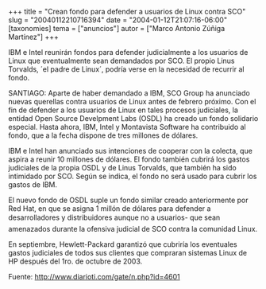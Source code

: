 +++
title = "Crean fondo para defender a usuarios de Linux contra SCO"
slug = "20040112210716394"
date = "2004-01-12T21:07:16-06:00"
[taxonomies]
tema = ["anuncios"]
autor = ["Marco Antonio Zúñiga Martínez"]
+++

IBM e Intel reunirán fondos para defender judicialmente a los usuarios
de Linux que eventualmente sean demandados por SCO. El propio Linus
Torvalds, ´el padre de Linux´, podría verse en la necesidad de recurrir
al fondo.

<!-- more -->
SANTIAGO: Aparte de haber demandado a IBM, SCO Group ha anunciado nuevas
querellas contra usuarios de Linux antes de febrero próximo. Con el fin
de defender a los usuarios de Linux en tales procesos judiciales, la
entidad Open Source Develpment Labs (OSDL) ha creado un fondo solidario
especial. Hasta ahora, IBM, Intel y Montavista Software ha contribuido
al fondo, que a la fecha dispone de tres millones de dólares.

IBM e Intel han anunciado sus intenciones de cooperar con la colecta,
que aspira a reunir 10 millones de dólares. El fondo también cubrirá los
gastos judiciales de la propia OSDL y de Linus Torvalds, que también ha
sido intimidado por SCO. Según se indica, el fondo no será usado para
cubrir los gastos de IBM.

El nuevo fondo de OSDL suple un fondo similar creado anteriormente por
Red Hat, en que se asigna 1 millón de dólares para defender a
desarrolladores y distribuidores aunque no a usuarios- que sean
amenazados durante la ofensiva judicial de SCO contra la comunidad
Linux.

En septiembre, Hewlett-Packard garantizó que cubriría los eventuales
gastos judiciales de todos sus clientes que compraran sistemas Linux de
HP después del 1ro. de octubre de 2003.

Fuente: http://www.diarioti.com/gate/n.php?id=4601
